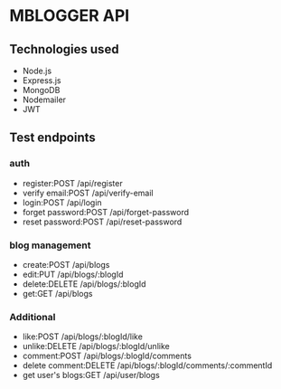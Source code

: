 # MBLOGGER API

## Technologies used

- Node.js
- Express.js
- MongoDB
- Nodemailer
- JWT

## Test endpoints

### auth

- register:POST /api/register
- verify email:POST /api/verify-email
- login:POST /api/login
- forget password:POST /api/forget-password
- reset password:POST /api/reset-password

### blog management

- create:POST /api/blogs
- edit:PUT /api/blogs/:blogId
- delete:DELETE /api/blogs/:blogId
- get:GET /api/blogs

### Additional

- like:POST /api/blogs/:blogId/like
- unlike:DELETE /api/blogs/:blogId/unlike
- comment:POST /api/blogs/:blogId/comments
- delete comment:DELETE /api/blogs/:blogId/comments/:commentId
- get user's blogs:GET /api/user/blogs
